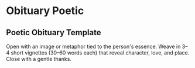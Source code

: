 # Obituary Poetic

## Poetic Obituary Template
Open with an image or metaphor tied to the person's essence. 
Weave in 3–4 short vignettes (30–60 words each) that reveal character, love, and place. Close with a gentle thanks.
